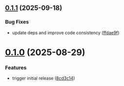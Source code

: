 ## [0.1.1](https://github.com/m14n/srt-vtt/compare/v0.1.0...v0.1.1) (2025-09-18)


### Bug Fixes

* update deps and improve code consistency ([ffdae9f](https://github.com/m14n/srt-vtt/commit/ffdae9fa43bb0c8b6b38d7d9990dc69318bc8551))

# [0.1.0](https://github.com/m14n/srt-vtt/compare/v0.0.0...v0.1.0) (2025-08-29)


### Features

* trigger initial release ([8cd3c14](https://github.com/m14n/srt-vtt/commit/8cd3c1421d6b8d8f500265b330b35f31b4a2004e))
